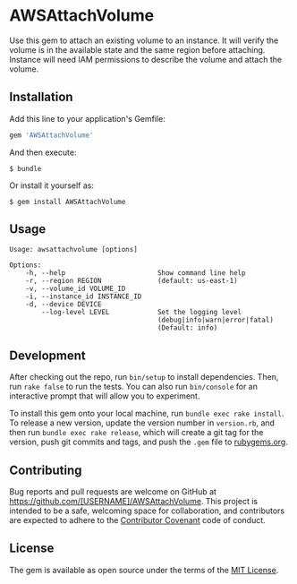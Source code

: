 # AWSAttachVolume

Use this gem to attach an existing volume to an instance.  It will verify the volume is in the available state and the same region before attaching.  Instance will need IAM permissions to describe the volume and attach the volume.

## Installation

Add this line to your application's Gemfile:

```ruby
gem 'AWSAttachVolume'
```

And then execute:

    $ bundle

Or install it yourself as:

    $ gem install AWSAttachVolume

## Usage

```
Usage: awsattachvolume [options]

Options:
    -h, --help                       Show command line help
    -r, --region REGION              (default: us-east-1)
    -v, --volume_id VOLUME_ID
    -i, --instance_id INSTANCE_ID
    -d, --device DEVICE
        --log-level LEVEL            Set the logging level
                                     (debug|info|warn|error|fatal)
                                     (Default: info)
```

## Development

After checking out the repo, run `bin/setup` to install dependencies. Then, run `rake false` to run the tests. You can also run `bin/console` for an interactive prompt that will allow you to experiment.

To install this gem onto your local machine, run `bundle exec rake install`. To release a new version, update the version number in `version.rb`, and then run `bundle exec rake release`, which will create a git tag for the version, push git commits and tags, and push the `.gem` file to [rubygems.org](https://rubygems.org).

## Contributing

Bug reports and pull requests are welcome on GitHub at https://github.com/[USERNAME]/AWSAttachVolume. This project is intended to be a safe, welcoming space for collaboration, and contributors are expected to adhere to the [Contributor Covenant](contributor-covenant.org) code of conduct.


## License

The gem is available as open source under the terms of the [MIT License](http://opensource.org/licenses/MIT).

